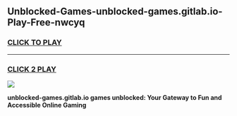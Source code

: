 
## Unblocked-Games-unblocked-games.gitlab.io-Play-Free-nwcyq
<h3>
<a href="https://premium76.site?title=unblocked-games.gitlab.io&ref=21A">CLICK TO PLAY</a></h3>
<hr>

<h3>
<a href="https://premium76.site?title=unblocked-games.gitlab.io&ref=21A">CLICK 2 PLAY</a>
  
</h3>

<a href="https://premium76.site?title=unblocked-games.gitlab.io&ref=21A"><img src="https://clearcache.store/games.png"></a>


**unblocked-games.gitlab.io games unblocked: Your Gateway to Fun and Accessible Online Gaming**
